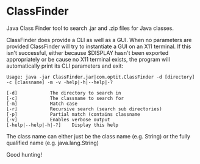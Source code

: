 ClassFinder
===========

Java Class Finder tool to search .jar and .zip files for Java classes.

ClassFinder does provide a CLI as well as a GUI.
When no parameters are provided ClassFinder will try to instantiate a GUI on an X11 terminal.
If this isn't successful, either because $DISPLAY hasn't been exported appropriately or
be cause no X11 terminal exists, the program will automatically print its CLI parameters and exit:

    Usage: java -jar ClassFinder.jar|com.optit.ClassFinder -d [directory] -c [classname] -m -v -help|-h|--help|-?
    
    [-d]			The directory to search in
    [-c]			The classname to search for
    [-m]			Match case
    [-r]			Recursive search (search sub directories)
    [-p]			Partial match (contains classname
    [-v]			Enables verbose output
    [-help|--help|-h|-?]	Display this help

The class name can either just be the class name (e.g. String) or the fully qualified name (e.g. java.lang.String)

Good hunting!
